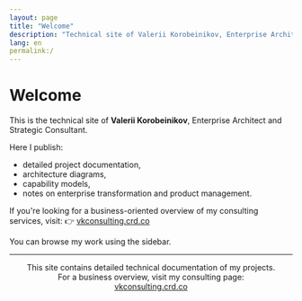 ```yaml
---
layout: page
title: "Welcome"
description: "Technical site of Valerii Korobeinikov, Enterprise Architect and Strategic Consultant"
lang: en
permalink:/
---
```


# Welcome

This is the technical site of **Valerii Korobeinikov**, Enterprise Architect and Strategic Consultant.

Here I publish:
- detailed project documentation,
- architecture diagrams,
- capability models,
- notes on enterprise transformation and product management.

If you're looking for a business-oriented overview of my consulting services, visit:
👉 [vkconsulting.crd.co](https://vkconsulting.crd.co/)

You can browse my work using the sidebar.

<hr>

<p align="center" style="font-size: 14px;">
  This site contains detailed technical documentation of my projects.<br>
  For a business overview, visit my consulting page:<br>
  <a href="https://vkconsulting.crd.co/" target="_blank">vkconsulting.crd.co</a>
</p>
